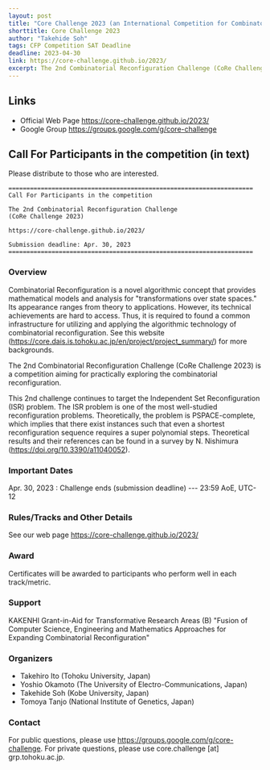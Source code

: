 ```yaml
---
layout: post
title: "Core Challenge 2023 (an International Competition for Combinatorial Reconfiguration)"
shorttitle: Core Challenge 2023
author: "Takehide Soh"
tags: CFP Competition SAT Deadline
deadline: 2023-04-30
link: https://core-challenge.github.io/2023/
excerpt: The 2nd Combinatorial Reconfiguration Challenge (CoRe Challenge 2023) is a competition aiming for practically exploring the combinatorial reconfiguration problem.
---
```


## Links
- Official Web Page <https://core-challenge.github.io/2023/>
- Google Group <https://groups.google.com/g/core-challenge>

## Call For Participants in the competition (in text)

Please distribute to those who are interested.

```
====================================================================
Call For Participants in the competition

The 2nd Combinatorial Reconfiguration Challenge 
(CoRe Challenge 2023)

https://core-challenge.github.io/2023/

Submission deadline: Apr. 30, 2023
====================================================================
```

### Overview

Combinatorial Reconfiguration is a novel algorithmic concept that provides 
mathematical models and analysis for "transformations over state spaces." 
Its appearance ranges from theory to applications. However, its technical 
achievements are hard to access. Thus, it is required to found a common 
infrastructure for utilizing and applying the algorithmic technology of 
combinatorial reconfiguration. 
See this website 
(https://core.dais.is.tohoku.ac.jp/en/project/project_summary/) for more 
backgrounds.

The 2nd Combinatorial Reconfiguration Challenge (CoRe Challenge 2023) is a 
competition aiming for practically exploring the combinatorial 
reconfiguration.

This 2nd challenge continues to target the Independent Set Reconfiguration (ISR) 
problem.
The ISR problem is one of the most well-studied reconfiguration problems. 
Theoretically, the problem is PSPACE-complete, which implies that there 
exist instances such that even a shortest reconfiguration sequence requires 
a super polynomial steps. Theoretical results and their references can be 
found in a survey by N. Nishimura (https://doi.org/10.3390/a11040052).

### Important Dates

Apr. 30, 2023
: Challenge ends (submission deadline) --- 23:59 AoE, UTC-12

### Rules/Tracks and Other Details

See our web page https://core-challenge.github.io/2023/

### Award

Certificates will be awarded to participants who perform well in each track/metric.

### Support

KAKENHI Grant-in-Aid for Transformative Research Areas (B)
"Fusion of Computer Science, Engineering and Mathematics Approaches for Expanding Combinatorial Reconfiguration"

### Organizers

- Takehiro Ito (Tohoku University, Japan)
- Yoshio Okamoto (The University of Electro-Communications, Japan)
- Takehide Soh (Kobe University, Japan)
- Tomoya Tanjo (National Institute of Genetics, Japan)

### Contact

For public questions, please use https://groups.google.com/g/core-challenge.
For private questions, please use core.challenge [at] grp.tohoku.ac.jp.

